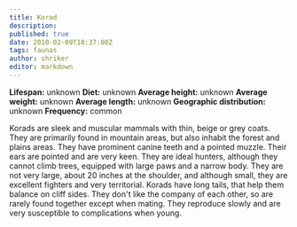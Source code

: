 ```yaml
---
title: Korad
description:
published: true
date: 2010-02-09T18:37:00Z
tags: faunas
author: shriker
editor: markdown
---
```

<!-- infobox starts -->
**Lifespan:** unknown
**Diet:** unknown
**Average height:** unknown
**Average weight:** unknown
**Average length:** unknown
**Geographic distribution:** unknown
**Frequency:** common
<!-- infobox ends -->

Korads are sleek and muscular mammals with thin, beige or grey coats. They are primarily found in mountain areas, but also inhabit the forest and plains areas. They have prominent canine teeth and a pointed muzzle. Their ears are pointed and are very keen. They are ideal hunters, although they cannot climb trees, equipped with large paws and a narrow body. They are not very large, about 20 inches at the shoulder, and although small, they are excellent fighters and very territorial. Korads have long tails, that help them balance on cliff sides. They don't like the company of each other, so are rarely found together except when mating. They reproduce slowly and are very susceptible to complications when young.